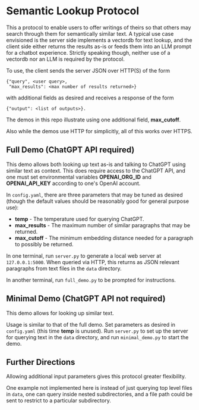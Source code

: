 # Semantic Lookup Protocol

This a protocol to enable users to offer writings of theirs so that others may search through them for semantically similar text. A typical use case envisioned is the server side implements a vectordb for text lookup, and the client side either returns the results as-is or feeds them into an LLM prompt for a chatbot experience. Strictly speaking though, neither use of a vectordb nor an LLM is required by the protocol.

To use, the client sends the server JSON over HTTP(S) of the form
```
{"query", <user query>,
 "max_results": <max number of results returned>}
```
with additional fields as desired and receives a response of the form
```
{"output": <list of outputs>}.
```

The demos in this repo illustrate using one additional field, **max_cutoff**.

Also while the demos use HTTP for simplicitly, all of this works over HTTPS.

## Full Demo (ChatGPT API required)

This demo allows both looking up text as-is and talking to ChatGPT using similar text as context. This does require access to the ChatGPT API, and one must set environmental variables **OPENAI_ORG_ID** and **OPENAI_API_KEY** according to one's OpenAI account.

In `config.yaml`, there are three parameters that may be tuned as desired (though the default values should be reasonably good for general purpose use):
  * **temp** - The temperature used for querying ChatGPT.
  * **max_results** - The maximum number of similar paragraphs that may be returned.
  * **max_cutoff** - The minimum embedding distance needed for a paragraph to possibly be returned.

In one terminal, run `server.py` to generate a local web server at `127.0.0.1:5000`. When queried via HTTP, this returns as JSON relevant paragraphs from text files in the `data` directory.

In another terminal, run `full_demo.py` to be prompted for instructions.

## Minimal Demo (ChatGPT API not required)

This demo allows for looking up similar text.

Usage is similar to that of the full demo. Set parameters as desired in `config.yaml` (this time **temp** is unused). Run `server.py` to set up the server for querying text in the `data` directory, and run `minimal_demo.py` to start the demo.

## Further Directions

Allowing additional input parameters gives this protocol greater flexibility.

One example not implemented here is instead of just querying top level files in `data`, one can query inside nested subdirectories, and a file path could be sent to restrict to a particular subdirectory.

